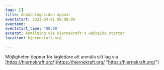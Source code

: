 ```yaml
---
tags: []
title: Anmälningssidan öppnar
eventstart: 2023-04-01 08:00:00
eventend: 
eventstart_time: '08:00'
excerpt: Anmälning via Hjernekraft's webbsida startar
location: hjernekraft.org

---
```

Möjligheten öppnar för lagledare att anmäla sitt lag via [https://hjernekraft.org/](https://hjernekraft.org/ "https://hjernekraft.org/")
